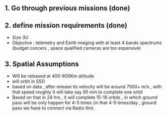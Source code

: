 ## 1. Go through previous missions  (done) ##
## 2. define mission requirements (done) ##
- Size 3U
- Objective : telemetry and Earth imaging with at least 4 bands spectrums (budget concers , space qualified cameras are too expensive)

## 3. Spatial Assumptions ##
- Will be released at 400-600Km altitude
- will orbit in SSO
- based on data , after release its velocity will be around 7500+ m/s , with that speed roughly It will take say 95 min to complete one orbit
- Based on that in 24 hrs , it will complete 15-16 orbits , in which ground pass will be only happen for 4-5 times (in that 4-5 times/day , ground pass we have to connect via Radio tlm). 
